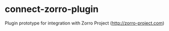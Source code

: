# connect-zorro-plugin
Plugin prototype for integration with Zorro Project (http://zorro-project.com)
